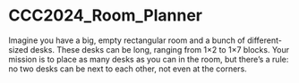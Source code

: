 # CCC2024_Room_Planner
Imagine you have a big, empty rectangular room and a bunch of different-sized desks. These desks can be long, ranging from 1×2 to 1×7 blocks. Your mission is to place as many desks as you can in the room, but there’s a rule: no two desks can be next to each other, not even at the corners.
